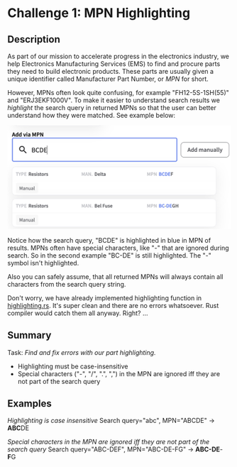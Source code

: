 # Challenge 1: MPN Highlighting

## Description
As part of our mission to accelerate progress in the electronics industry, we help Electronics Manufacturing Services (EMS) to find and procure parts they need to build electronic products. These parts are usually given a unique identifier called Manufacturer Part Number, or *MPN* for short.

However, MPNs often look quite confusing, for example  "FH12-5S-1SH(55)" and "ERJ3EKF1000V". To make it easier to understand search results we _highlight_ the search query in returned MPNs so that the user can better understand how they were matched. See example below:

 ![image](../../assets/mpn_search.png)

Notice how the search query, "BCDE" is highlighted in blue in MPN of results. MPNs often have special characters, like "-" that are ignored during search. So in the second example "BC-DE" is still highlighted. The "-" symbol isn't highlighted.

Also you can safely assume, that all returned MPNs will always contain all characters from the search query string.

Don't worry, we have already implemented highlighting function in [highlighting.rs](highlighting.rs). It's super clean and there are no errors whatsoever. Rust compiler would catch them all anyway. Right? ...


## Summary

Task: _Find and fix errors with our part highlighting._

* Highlighting must be case-insensitive
* Special characters ("-", "/", ".", ",") in the MPN are ignored iff they are not part of the search query

## Examples
 *Highlighting is case insensitive*
 Search query="abc", MPN="ABCDE" -> **ABC**DE 

 *Special characters in the MPN are ignored iff they are not part of the search query*
 Search query="ABC-DEF", MPN="ABC-DE-FG" -> **ABC-DE**-**F**G

